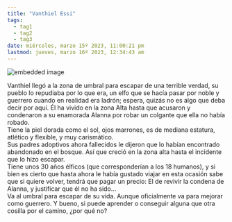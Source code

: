 ```yaml
---
title: "Vanthiel Essi"
tags:
  - tag1
  - tag2
  - tag3
date: miércoles, marzo 15º 2023, 11:00:21 pm
lastmod: jueves, marzo 16º 2023, 12:34:43 am
---
```


![embedded image](https://assets.legendkeeper.com/004b8691-7bc6-4872-98c5-c7133da60ed0.jpg "Attachment")

Vanthiel llegó a la zona de umbral para escapar de una terrible verdad, su pueblo lo repudiaba por lo que era, un elfo que se hacía pasar por noble y guerrero cuando en realidad era ladrón; espera, quizás no es algo que deba decir por aquí. Él ha vivido en la zona Alta hasta que acusaron y condenaron a su enamorada Alanna por robar un colgante que ella no había robado.  
Tiene la piel dorada como el sol, ojos marrones, es de mediana estatura, atlético y flexible, y muy carismático.  
Sus padres adoptivos ahora fallecidos le dijeron que lo habían encontrado abandonado en el bosque. Así que creció en la zona alta hasta el incidente que lo hizo escapar.  
Tiene unos 30 años élficos (que corresponderían a los 18 humanos), y si bien es cierto que hasta ahora le había gustado viajar en esta ocasión sabe que si quiere volver, tendrá que pagar un precio: El de revivir la condena de Alanna, y justificar que él no ha sido...  
Va al umbral para escapar de su vida. Aunque oficialmente va para mejorar como guerrero. Y bueno, si puede aprender o conseguir alguna que otra cosilla por el camino, ¿por qué no?
